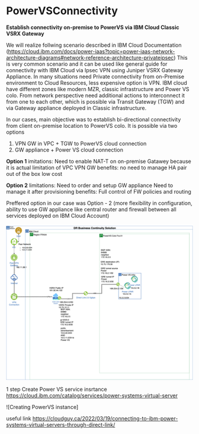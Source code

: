# PowerVSConnectivity
  <b>Establish connectivity on-premise to PowerVS via IBM Cloud Classic VSRX Gateway</b>

We will realize follwing scenario described in IBM Cloud Documentation
(https://cloud.ibm.com/docs/power-iaas?topic=power-iaas-network-architecture-diagrams#network-reference-architecture-privateipsec)
This is very common scenario and it can be used like general guide for connectivity with IBM Cloud via Ipsec VPN using Juniper VSRX Gateway Appliance.
In many situations need Private connectivity from on-Premise environment to Cloud Resources, less expensive option is VPN.
IBM cloud have different zones like modern MZR, classic infrastructure and Power VS colo.
From network perspective need additional actions to interconnect it from one to each other, which is possible via Transit Gateway (TGW) and via Gateway appliance deployed in Classic infrastructure. 

In our cases, main objective was to establish bi-directional connectivity from client on-premise location to PowerVS colo.
It is possible via two options 
 1. VPN GW in VPC + TGW to PowerVS cloud connection 
 2. GW appliance + Power VS cloud connection
 
<strong>Option 1</strong>
imitations:
Need to enable NAT-T on on-premise Gatawey because it is actual limitation of VPC VPN GW
benefits:
no need to manage
HA pair out of the box
low cost

<strong>Option 2</strong> 
limitations:
Need to order and setup GW appliance
Need to manage it after provisioning 
benefits:
Full control of FW policies and routing

Preffered option in our case was Option - 2 (more flexibility in configuration, ability to use GW appliance like central router and firewall between all services deployed on IBM Cloud Account)
 

![PowerVS-to-on-Premise-Architecture](https://github.com/notras/PowerVSConnectivity/blob/main/GREIpsecPowerVS-GRE.drawioV1.png)

1 step
Create Power VS service insrtance
https://cloud.ibm.com/catalog/services/power-systems-virtual-server

![Creating PowerVS instance]






useful link https://cloudguy.ca/2022/03/19/connecting-to-ibm-power-systems-virtual-servers-through-direct-link/
